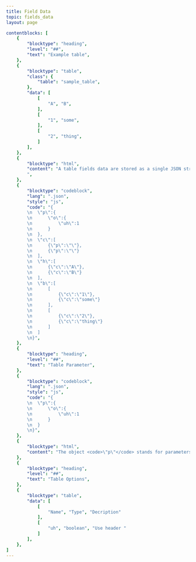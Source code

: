 ```yaml
---
title: Field Data
topic: fields_data
layout: page

contentblocks: [
	{
		"blocktype": "heading",
		"level": "##",
		"text": "Example table",
	},
	{
		"blocktype": "table",
		"class": {
			"table": "sample_table",
		},
		"data": [
			[
				"A", "B",
			],
			[
				"1", "some",
			],
			[
				"2", "thing",
			]
		],
	},
	{
		"blocktype": "html",
		"content": "A table fields data are stored as a single JSON string. The table above is stored in the database as the following JSON string…
		",
	},
	{
		"blocktype": "codeblock",
		"lang": ".json",
		"style": "js",
		"code": "{
		\n	\"p\":{
		\n		\"o\":{
		\n			\"uh\":1
		\n		}
		\n	},
		\n	\"c\":[
		\n		{\"p\":\"\"},
		\n		{\"p\":\"\"}
		\n	],
		\n	\"h\":[
		\n		{\"c\":\"A\"},
		\n		{\"c\":\"B\"}
		\n	],
		\n	\"b\":[
		\n		[
		\n			{\"c\":\"1\"},
		\n			{\"c\":\"some\"}
		\n		],
		\n		[
		\n			{\"c\":\"2\"},
		\n			{\"c\":\"thing\"}
		\n		]
		\n	]
		\n}",
	},
	{
		"blocktype": "heading",
		"level": "##",
		"text": "Table Parameter",
	},
	{
		"blocktype": "codeblock",
		"lang": ".json",
		"style": "js",
		"code": "{
		\n	\"p\":{
		\n		\"o\":{
		\n			\"uh\":1
		\n		}
		\n	}
		\n}",
	},
	{
		"blocktype": "html",
		"content": "The object <code>\"p\"</code> stands for parameters of this table. This parameter object has an object <code>\"o\"</code> which stands for options.",
	},
	{
		"blocktype": "heading",
		"level": "##",
		"text": "Table Options",
	},
	{
		"blocktype": "table",
		"data": [
			[
				"Name", "Type", "Decription"
			],
			[
				"uh", "boolean", "Use header "
			]
		],
	},
]
---
```

